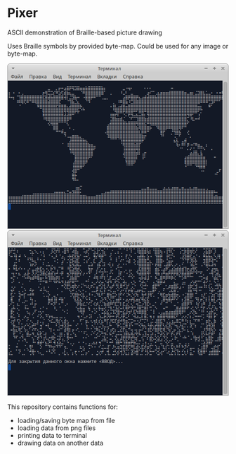 # Pixer
ASCII demonstration of Braille-based picture drawing

Uses Braille symbols by provided byte-map.
Could be used for any image or byte-map.

![Screenshot](screen.png)
![Screenshot](screen2.png)

This repository contains functions for:
* loading/saving byte map from file
* loading data from png files
* printing data to terminal
* drawing data on another data
